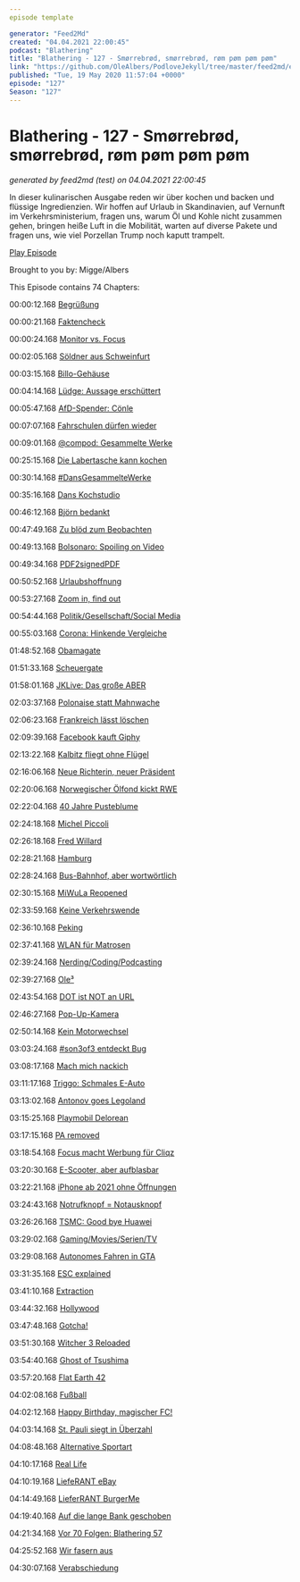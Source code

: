```yaml
---
episode template

generator: "Feed2Md"
created: "04.04.2021 22:00:45"
podcast: "Blathering"
title: "Blathering - 127 - Smørrebrød, smørrebrød, røm pøm pøm pøm"
link: "https://github.com/OleAlbers/PodloveJekyll/tree/master/feed2md/example/export/seasons/5/2020/5/Blathering - 127 - Smørrebrød, smørrebrød, røm pøm pøm pøm.md"
published: "Tue, 19 May 2020 11:57:04 +0000"
episode: "127"
Season: "127"
---
```


# Blathering - 127 - Smørrebrød, smørrebrød, røm pøm pøm pøm
_generated by feed2md (test) on 04.04.2021 22:00:45_

In dieser kulinarischen Ausgabe reden wir über kochen und backen und flüssige Ingredienzien. Wir hoffen auf Urlaub in Skandinavien, auf Vernunft im Verkehrsministerium, fragen uns, warum Öl und Kohle nicht zusammen gehen, bringen heiße Luft in die Mobilität, warten auf diverse Pakete und fragen uns, wie viel Porzellan Trump noch kaputt trampelt.

[Play Episode](https://www.blathering.de/podlove/file/1236/s/feed/c/mp3/blathering_127.mp3)

Brought to you by: Migge/Albers

This Episode contains 74 Chapters:


00:00:12.168 [Begrüßung]()

00:00:21.168 [Faktencheck]()

00:00:24.168 [Monitor vs. Focus](https://www1.wdr.de/unternehmen/der-wdr/unternehmen/stellungnahme-wdr-focus-monitor-100.html)

00:02:05.168 [Söldner aus Schweinfurt](https://www.t-online.de/nachrichten/ausland/krisen/id_87855750/bangen-in-schweinfurt-terrorismus-anklage-vater-in-venezuela-in-haft.html)

00:03:15.168 [Billo-Gehäuse](https://www.alibaba.com/showroom/superpi.html?fsb=y&IndexArea=product_en&CatId=&SearchText=superpi&isGalleryList=G)

00:04:14.168 [Lüdge: Aussage erschüttert](https://www1.wdr.de/nachrichten/landespolitik/pua-luegde-zeugin-arbeitsagentur-100.html)

00:05:47.168 [AfD-Spender: Cönle](https://www.neues-deutschland.de/artikel/1136674.afd-parteispendenaffaere-weidels-unbekannter-goenner.html)

00:07:07.168 [Fahrschulen dürfen wieder](https://www.sueddeutsche.de/auto/fahrschulen-coronavirus-1.4896189)

00:09:01.168 [@compod: Gesammelte Werke](https://twitter.com/search?q=(from%3Acompod)%20(%40blathering_pod)%20until%3A2020-05-19%20since%3A2020-05-12&src=typed_query&f=live)

00:25:15.168 [Die Labertasche kann kochen](https://tomswochenschau.wordpress.com/2008/06/11/seltsame-anrufe-mit-vorwahl-03221/)

00:30:14.168 [#DansGesammelteWerke](https://twitter.com/search?q=(from%3Aevildanwallace)%20(%40blathering_pod)%20until%3A2020-05-19%20since%3A2020-05-12&src=typed_query&f=live)

00:35:16.168 [Dans Kochstudio](https://de.wikipedia.org/wiki/Abl%C3%B6schen)

00:46:12.168 [Björn bedankt](https://twitter.com/HobbyQS/status/1260902745810309120)

00:47:49.168 [Zu blöd zum Beobachten](https://fragdenstaat.de/blog/2020/05/12/g20-journalisten-presseausweis-akkreditierung/)

00:49:13.168 [Bolsonaro: Spoiling on Video](https://www.derstandard.at/story/2000117453390/video-belastet-laut-insider-bolsonaro-in-amtsmissbrauch-affaere)

00:49:34.168 [PDF2signedPDF](https://twitter.com/kaffeeringe/status/1260466733359534086)

00:50:52.168 [Urlaubshoffnung](https://www.deutschlandfunk.de/corona-pandemie-daenemark-oeffnet-moeglicherweise-die.1939.de.html?drn:news_id=1130863)

00:53:27.168 [Zoom in, find out](https://www.thescope.com/blog/treibjagd-mit-halbwissen-zoom-und-der-datenschutz)

00:54:44.168 [Politik/Gesellschaft/Social Media]()

00:55:03.168 [Corona: Hinkende Vergleiche](https://www.derstandard.at/story/2000117092791/null-tote-und-zwei-corona-faelle-in-elf-tagen-vietnam)

01:48:52.168 [Obamagate](https://blog.twitter.com/en_us/topics/product/2020/updating-our-approach-to-misleading-information.html)

01:51:33.168 [Scheuergate](https://www.spiegel.de/auto/neue-strassenverkehrsordnung-andreas-scheuer-will-haertere-strafen-fuer-autofahrer-wieder-streichen-a-850c1b7b-1d29-4866-b375-5e91a832aad2)

01:58:01.168 [JKLive: Das große ABER](https://twitter.com/MsOeming/status/1260674321988673536)

02:03:37.168 [Polonaise statt Mahnwache](https://www.sueddeutsche.de/politik/feier-in-berlin-polonaise-statt-schweigeminute-1.4907898)

02:06:23.168 [Frankreich lässt löschen](https://www.zdnet.de/88379758/frankreich-zwingt-soziale-netze-per-gesetz-zur-loeschung-von-hass-postings/)

02:09:39.168 [Facebook kauft Giphy](https://twitter.com/petapixel/status/1261322634064625664)

02:13:22.168 [Kalbitz fliegt ohne Flügel](https://twitter.com/tazgezwitscher/status/1261954613210734592)

02:16:06.168 [Neue Richterin, neuer Präsident](https://www.deutschlandfunk.de/der-tag-ein-neuer-praesident-fuer-karlsruhe.3415.de.html?dram:article_id=476778)

02:20:06.168 [Norwegischer Ölfond kickt RWE](https://www.manager-magazin.de/unternehmen/energie/rwe-norwegens-staatsfonds-verkauft-anteile-an-energieversorger-a-1306944.html)

02:22:04.168 [40 Jahre Pusteblume](https://twitter.com/ZDF/status/1261865273524719623)

02:24:18.168 [Michel Piccoli](https://de.wikipedia.org/wiki/Michel_Piccoli)

02:26:18.168 [Fred Willard](https://de.wikipedia.org/wiki/Fred_Willard)

02:28:21.168 [Hamburg]()

02:28:24.168 [Bus-Bahnhof, aber wortwörtlich](https://www.spiegel.de/panorama/hamburg-bus-kracht-in-bahnhof-a-6824406a-e8e3-4281-8089-d955e96ab20d)

02:30:15.168 [MiWuLa Reopened](https://www.miniatur-wunderland.de/news/wiedereroeffnung/)

02:33:59.168 [Keine Verkehrswende](https://www.zeit.de/mobilitaet/2020-04/radwege-berlin-popup-bikelane-coronavirus-verkehrswende-radfahrer)

02:36:10.168 [Peking](https://shmh.de/de/uebergabe-peking)

02:37:41.168 [WLAN für Matrosen](https://hamburg1.de/nachrichten/44897/Corona_Krise_trifft_Seeleute.html)

02:39:24.168 [Nerding/Coding/Podcasting]()

02:39:27.168 [Ole³](https://twitter.com/stammtischphilo/status/1260234025077268481)

02:43:54.168 [DOT ist NOT an URL](https://twitter.com/stammtischphilo/status/1260560884482617346)

02:46:27.168 [Pop-Up-Kamera](https://www.zdnet.de/88379657/poco-f2-pro-mit-64-megapixel-sensor-5g-support-und-herausfahrbarer-frontkamera/)

02:50:14.168 [Kein Motorwechsel](https://twitter.com/stammtischphilo/status/1260605151364202498)

03:03:24.168 [#son3of3 entdeckt Bug](https://support.office.com/de-de/article/%C3%A4ndern-der-standardaktivierreihenfolge-f%C3%BCr-steuerelemente-in-einem-formular-03d1599a-debf-4b66-a95b-e3e744210afe)

03:08:17.168 [Mach mich nackich](https://www.androidpit.de/oneplus-8-pro-fotografiert-durch-kleidung)

03:11:17.168 [Triggo: Schmales E-Auto](https://www.golem.de/news/elektroauto-mit-variabler-breite-triggo-macht-sich-im-dichten-verkehr-duenn-2005-148403.html)

03:13:02.168 [Antonov goes Legoland](https://www.flightradar24.com/data/aircraft/ur-82073)

03:15:25.168 [Playmobil Delorean](https://www.golem.de/news/back-to-the-future-playmobil-bringt-delorean-dmc-12-aus-zurueck-in-die-zukunft-2005-148469.html)

03:17:15.168 [PA removed](https://www.androidpit.com/podcast-addict-app-removed-google-play-store)

03:18:54.168 [Focus macht Werbung für Cliqz](https://www.golem.de/news/interview-mit-eu-kommissarin-burda-bettelt-um-rettung-von-cliqz-2005-148419.html)

03:20:30.168 [E-Scooter, aber aufblasbar](https://www.golem.de/news/poimo-e-roller-zum-aufblasen-vorgestellt-2005-148499.html)

03:22:21.168 [iPhone ab 2021 ohne Öffnungen](https://www.golem.de/news/statt-usb-c-apple-arbeitet-offenbar-an-iphone-ohne-anschluss-2005-148529.html)

03:24:43.168 [Notrufknopf = Notausknopf](https://www.golem.de/news/golf-8-notrufknopf-sorgt-fuer-not-aus-bei-volkswagen-2005-148538.html)

03:26:26.168 [TSMC: Good bye Huawei](https://www.golem.de/news/handelskrieg-usa-sorgen-fuer-extreme-eskalation-mit-huawei-2005-148522.html)

03:29:02.168 [Gaming/Movies/Serien/TV]()

03:29:08.168 [Autonomes Fahren in GTA](https://www.golem.de/news/autonomes-fahren-entwickler-baut-selbstfahrendes-auto-fuer-gta-v-2005-148446.html)

03:31:35.168 [ESC explained](https://twitter.com/NetflixDE/status/1261748893148045312)

03:41:10.168 [Extraction](https://twitter.com/stammtischphilo/status/1260263085580967936)

03:44:32.168 [Hollywood](https://twitter.com/stammtischphilo/status/1260651259859660801)

03:47:48.168 [Gotcha!](https://de.wikipedia.org/wiki/Gotcha!_%E2%80%93_Ein_irrer_Trip)

03:51:30.168 [Witcher 3 Reloaded](https://twitter.com/stammtischphilo/status/1261000697602064384)

03:54:40.168 [Ghost of Tsushima](https://twitter.com/stammtischphilo/status/1262355674677338117)

03:57:20.168 [Flat Earth 42](https://twitter.com/stammtischphilo/status/1261375046582493184)

04:02:08.168 [Fußball]()

04:02:12.168 [Happy Birthday, magischer FC!](https://twitter.com/fcstpauli/status/1261192101372493826)

04:03:14.168 [St. Pauli siegt in Überzahl](https://www.fcstpauli.com/news/der-fc-st-pauli-bezwingt-den-1-fc-nuernberg-mit-1-0-1920/)

04:08:48.168 [Alternative Sportart](https://www.youtube.com/watch?v=z4gBMw64aqk&t=1056)

04:10:17.168 [Real Life]()

04:10:19.168 [LiefeRANT eBay](https://twitter.com/stammtischphilo/status/1262309965966069761)

04:14:49.168 [LieferRANT BurgerMe](https://twitter.com/tmigge/status/1262061675236261888)

04:19:40.168 [Auf die lange Bank geschoben](https://twitter.com/stammtischphilo/status/1262025108086022144)

04:21:34.168 [Vor 70 Folgen: Blathering 57](https://www.blathering.de/2018/08/blathering-057-b-l-a-t-h-e-r-i-n-g-der-helle-wahnsinn/)

04:25:52.168 [Wir fasern aus]()

04:30:07.168 [Verabschiedung]()


